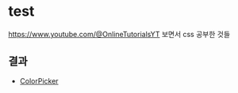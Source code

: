 # test

https://www.youtube.com/@OnlineTutorialsYT 보면서 css 공부한 것들

## 결과

- [ColorPicker](https://github.com/Lee-Siyoung/CSS-/tree/main/readme/ColorPicker.md)
